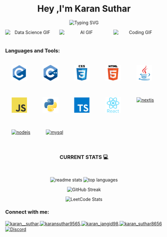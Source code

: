 <h1 align="center"> Hey ,I'm Karan Suthar</h1> 
<p align="center">
  <img src="https://readme-typing-svg.demolab.com?font=Fira+Code&weight=600&size=28&duration=4000&pause=1000&color=d1ff33&center=true&vCenter=true&width=435&lines=MAKING+DATA+WORK+SMARTER" alt="Typing SVG" />
</p> 

<div align="center">
  <div style="display: flex; justify-content: space-between; gap: 15px;">
    <img align="left" src="https://media2.giphy.com/media/v1.Y2lkPTc5MGI3NjExdzRmNmo5YWtzcDY2dmdqN3Ewa200Y2Y0ZTR5amI5MnRmbTRqNzcyZiZlcD12MV9naWZzX3NlYXJjaCZjdD1n/78XCFBGOlS6keY1Bil/giphy.webp" alt="Data Science GIF" width="220" />
    <img src="https://media0.giphy.com/media/5EOYACH9SWWA45b4Bp/giphy.webp?cid=ecf05e471k26lj45liuyoud7otvhga4zqgaa7wtlr1aj73zn&ep=v1_gifs_search&rid=giphy.webp&ct=g" alt="AI GIF" width="220" />
    <img align="right" src="https://user-images.githubusercontent.com/74038190/212284145-bf2c01a8-c448-4f1a-b911-996024c84606.gif" alt="Coding GIF" width="220" />
  </div>
</div>

<br clear="both">

 <h3 align="left">Languages and Tools: </h3>

<div align="left" style="display: flex; flex-wrap: wrap; gap: 30px; padding: 10px;">
  <a href="https://www.cprogramming.com/" target="_blank" rel="noreferrer noopener" style="margin: 10px;"> 
    <img src="https://raw.githubusercontent.com/devicons/devicon/master/icons/c/c-original.svg" alt="c" width="50" height="50"/> 
  </a>
  <a href="https://www.w3schools.com/cpp/" target="_blank" rel="noreferrer noopener" style="margin: 10px;"> 
    <img src="https://raw.githubusercontent.com/devicons/devicon/master/icons/cplusplus/cplusplus-original.svg" alt="cplusplus" width="50" height="50"/> 
  </a>
  <a href="https://www.w3schools.com/css/" target="_blank" rel="noreferrer noopener" style="margin: 10px;"> 
    <img src="https://raw.githubusercontent.com/devicons/devicon/master/icons/css3/css3-original-wordmark.svg" alt="css3" width="50" height="50"/> 
  </a>
  <a href="https://www.w3.org/html/" target="_blank" rel="noreferrer noopener" style="margin: 10px;"> 
    <img src="https://raw.githubusercontent.com/devicons/devicon/master/icons/html5/html5-original-wordmark.svg" alt="html5" width="50" height="50"/> 
  </a>
  <a href="https://www.java.com" target="_blank" rel="noreferrer noopener" style="margin: 10px;"> 
    <img src="https://raw.githubusercontent.com/devicons/devicon/master/icons/java/java-original.svg" alt="java" width="50" height="50"/> 
  </a>
  <a href="https://developer.mozilla.org/en-US/docs/Web/JavaScript" target="_blank" rel="noreferrer noopener" style="margin: 10px;"> 
    <img src="https://raw.githubusercontent.com/devicons/devicon/master/icons/javascript/javascript-original.svg" alt="javascript" width="50" height="50"/> 
  </a>
  <a href="https://www.python.org" target="_blank" rel="noreferrer noopener" style="margin: 10px;"> 
    <img src="https://raw.githubusercontent.com/devicons/devicon/master/icons/python/python-original.svg" alt="python" width="50" height="50"/> 
  </a>
  <a href="https://www.typescriptlang.org/" target="_blank" rel="noreferrer noopener" style="margin: 10px;"> 
    <img src="https://raw.githubusercontent.com/devicons/devicon/master/icons/typescript/typescript-original.svg" alt="typescript" width="50" height="50"/> 
  </a>
  <a href="https://reactjs.org/" target="_blank" rel="noreferrer noopener" style="margin: 10px;"> 
    <img src="https://raw.githubusercontent.com/devicons/devicon/master/icons/react/react-original-wordmark.svg" alt="react" width="50" height="50"/> 
  </a>
  <a href="https://nextjs.org/" target="_blank" rel="noreferrer noopener" style="margin: 10px;">
    <img src="https://img.icons8.com/fluent-systems-filled/200/FFFFFF/nextjs.png" alt="nextjs" width="50" height="50"/>
  </a>
  <a href="https://nodejs.org" target="_blank" rel="noreferrer noopener" style="margin: 10px;">
    <img src="https://w7.pngwing.com/pngs/788/651/png-transparent-code-development-logo-nodejs-logos-icon-thumbnail.png" alt="nodejs" width="50" height="50"/>
  </a>
  <a href="https://www.mysql.com/" target="_blank" rel="noreferrer noopener" style="margin: 10px;"> 
    <img src="https://www.svgrepo.com/show/303251/mysql-logo.svg" alt="mysql" width="50" height="50"/> 
  </a>
</div>
<br/>
    <h3 align="center"> CURRENT STATS 💻</h3>
  <br>

<p align="center">
  <img width="400" src="https://github-readme-stats-git-masterrstaa-rickstaa.vercel.app/api?username=KaranJangid8656&show_icons=true&theme=react&hide_border=true&include_all_commits=true&count_private=true&cache_seconds=1800" alt="readme stats" />
  <img width="350" src="https://github-readme-stats-git-masterrstaa-rickstaa.vercel.app/api/top-langs/?username=KaranJangid8656&layout=compact&theme=react&hide_border=true&cache_seconds=1800" alt="top languages" />
</p>

<p align="center">
  <img width="450" src="https://streak-stats.demolab.com?user=KaranJangid8656&theme=react&hide_border=true" alt="GitHub Streak" />
</p>

<p align="center">
  <img src="https://leetcard.jacoblin.cool/Karan_Suthar8656?theme=dark&font=Baloo%202" alt="LeetCode Stats" />
</p>

<h3 align="left">Connect with me: </h3>
<p align="left">
  <a href="https://twitter.com/karan__suthar" target="blank">
    <img align="center" src="https://raw.githubusercontent.com/rahuldkjain/github-profile-readme-generator/master/src/images/icons/Social/twitter.svg" alt="karan__suthar" height="30" width="40" />
  </a>
  <a href="https://linkedin.com/in/karansuthar9565" target="blank">
    <img align="center" src="https://raw.githubusercontent.com/rahuldkjain/github-profile-readme-generator/master/src/images/icons/Social/linked-in-alt.svg" alt="karansuthar9565" height="30" width="40" />
  </a>
  <a href="https://instagram.com/karan_jangid98" target="blank">
    <img align="center" src="https://raw.githubusercontent.com/rahuldkjain/github-profile-readme-generator/master/src/images/icons/Social/instagram.svg" alt="karan_jangid98" height="30" width="40" />
  </a>
  <a href="https://www.leetcode.com/karan_suthar8656" target="blank">
    <img align="center" src="https://raw.githubusercontent.com/rahuldkjain/github-profile-readme-generator/master/src/images/icons/Social/leet-code.svg" alt="karan_suthar8656" height="30" width="40" />
  </a>
  <a href="https://discord.com/users/1304444059342995536" target="blank">
    <img align="center" src="https://www.svgrepo.com/show/353655/discord-icon.svg" alt="Discord" height="30" width="40" />
  </a>
</p>


